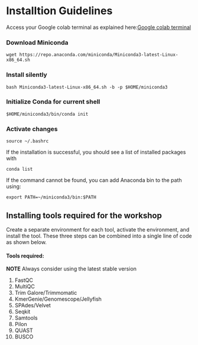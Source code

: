 # Installtion Guidelines

Access your Google colab terminal as explained here:[Google colab terminal](https://youtu.be/pvUU3eVPU5U)

### Download Miniconda
```
wget https://repo.anaconda.com/miniconda/Miniconda3-latest-Linux-x86_64.sh
```
### Install silently
```
bash Miniconda3-latest-Linux-x86_64.sh -b -p $HOME/miniconda3
```
### Initialize Conda for current shell
```
$HOME/miniconda3/bin/conda init
```
### Activate changes
```
source ~/.bashrc
```
If the installation is successful, you should see a list of installed packages with
   ```
   conda list
   ```
If the command cannot be found, you can add Anaconda bin to the path using:
```
export PATH=~/miniconda3/bin:$PATH
```
## Installing tools required for the workshop

Create a separate environment for each tool, activate the environment, and install the tool. These three steps can be combined into a single line of code as shown below.

#### Tools required:

**NOTE** Always consider using the latest stable version
1. FastQC
2. MultiQC
3. Trim Galore/Trimmomatic
4. KmerGenie/Genomescope/Jellyfish
5. SPAdes/Velvet
7. Seqkit
8. Samtools
9. Pilon
10. QUAST
11. BUSCO








